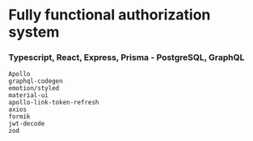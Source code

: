 # Fully functional authorization system
### Typescript, React, Express, Prisma - PostgreSQL, GraphQL

    Apollo
    graphql-codegen
    emotion/styled
    material-ui
    apollo-link-token-refresh
    axios
    formik
    jwt-decode
    zod
